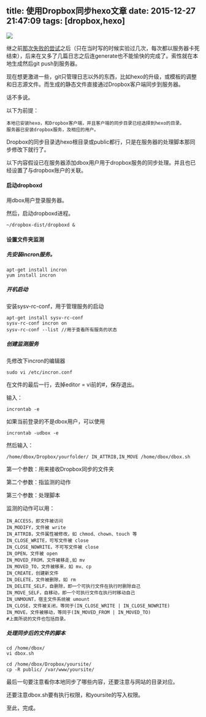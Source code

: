 title: 使用Dropbox同步hexo文章
date: 2015-12-27 21:47:09
tags:  [dropbox,hexo]
---
![](https://s.qichengzx.com/img/201512/20130702165945-558672261.jpg)

继之前[那次失败的尝试](https://www.qichengzx.com/2015/11/13/dropbox-sync-hexo-and-autobuild-itself.html)之后（只在当时写的时候实验过几次，每次都以服务器卡死结束），后来在又多了几篇日志之后连generate也不能愉快的完成了。索性就在本地生成然后git push到服务器。

现在想更激进一些，git只管理日志以外的东西，比如hexo的升级，或模板的调整和日志源文件。而生成的静态文件直接通过Dropbox客户端同步到服务器。

话不多说。

以下为前提：

	本地已安装hexo，和Dropbox客户端，并且客户端的同步目录已经选择到hexo的目录。
	服务器已安装dropbox服务，及相应的用户。


Dropbox的同步目录选hexo根目录或public都行，只是在服务器的处理脚本那同步修改下就行了。

以下内容假设已在服务器添加dbox用户用于dropbox服务的同步处理。并且也已经设置了与dropbox账户的关联。

#### 启动dropboxd

用dbox用户登录服务器。

然后，启动dropboxd进程。

```
~/dropbox-dist/dropboxd &
```

#### 设置文件夹监测

##### 先安装incron服务。

```
apt-get install incron
yum install incron
```

##### 开机启动

安装sysv-rc-conf，用于管理服务的启动

```
apt-get install sysv-rc-conf
sysv-rc-conf incron on
sysv-rc-conf --list //用于查看所有服务的状态

```

##### 创建监测服务

先修改下incron的编辑器

```
sudo vi /etc/incron.conf

```

在文件的最后一行，去掉editor = vi前的#，保存退出。

输入：

```
incrontab -e
```

如果当前登录的不是dbox用户，可以使用
```
incrontab -udbox -e
```

然后输入：

```
/home/dbox/Dropbox/yourfolder/ IN_ATTRIB,IN_MOVE /home/dbox/dbox.sh

```
第一个参数：用来接收Dropbox同步的文件夹

第二个参数：指监测的动作

第三个参数：处理脚本

监测的动作可以用：

```
IN_ACCESS，即文件被访问
IN_MODIFY，文件被 write
IN_ATTRIB，文件属性被修改，如 chmod、chown、touch 等
IN_CLOSE_WRITE，可写文件被 close
IN_CLOSE_NOWRITE，不可写文件被 close
IN_OPEN，文件被 open
IN_MOVED_FROM，文件被移走,如 mv
IN_MOVED_TO，文件被移来，如 mv、cp
IN_CREATE，创建新文件
IN_DELETE，文件被删除，如 rm
IN_DELETE_SELF，自删除，即一个可执行文件在执行时删除自己
IN_MOVE_SELF，自移动，即一个可执行文件在执行时移动自己
IN_UNMOUNT，宿主文件系统被 umount
IN_CLOSE，文件被关闭，等同于(IN_CLOSE_WRITE | IN_CLOSE_NOWRITE)
IN_MOVE，文件被移动，等同于(IN_MOVED_FROM | IN_MOVED_TO)
#上面所说的文件也包括目录。
```

##### 处理同步后的文件的脚本

```
cd /home/dbox/
vi dbox.sh

cd /home/dbox/Dropbox/yoursite/
cp -R public/ /var/www/yoursite/

```
最后一句要注意看你本地同步了哪些内容，还要注意与网站的目录对应。

还要注意dbox.sh要有执行权限，和yoursite的写入权限。

至此，完成。


